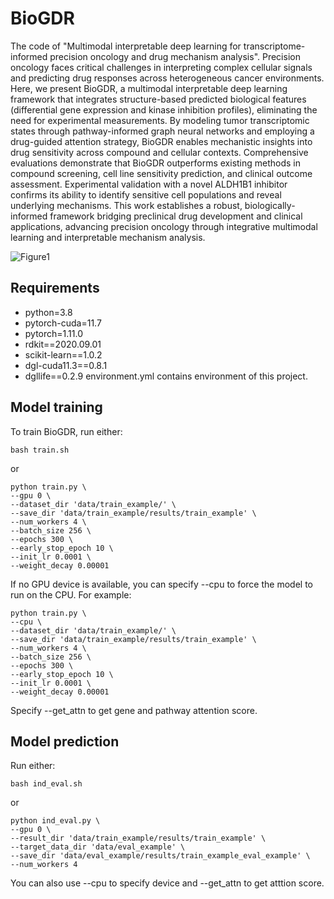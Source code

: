 # BioGDR
The code of "Multimodal interpretable deep learning for transcriptome-informed precision oncology and drug mechanism analysis".
Precision oncology faces critical challenges in interpreting complex cellular signals and predicting drug responses across heterogeneous cancer environments. Here, we present BioGDR, a multimodal interpretable deep learning framework that integrates structure-based predicted biological features (differential gene expression and kinase inhibition profiles), eliminating the need for experimental measurements. By modeling tumor transcriptomic states through pathway-informed graph neural networks and employing a drug-guided attention strategy, BioGDR enables mechanistic insights into drug sensitivity across compound and cellular contexts. Comprehensive evaluations demonstrate that BioGDR outperforms existing methods in compound screening, cell line sensitivity prediction, and clinical outcome assessment. Experimental validation with a novel ALDH1B1 inhibitor confirms its ability to identify sensitive cell populations and reveal underlying mechanisms. This work establishes a robust, biologically-informed framework bridging preclinical drug development and clinical applications, advancing precision oncology through integrative multimodal learning and interpretable mechanism analysis.

![Figure1](https://github.com/user-attachments/assets/14a5a3b1-c6b0-4b3b-8f5f-03812bfa3926)

## Requirements
  - python=3.8
  - pytorch-cuda=11.7
  - pytorch=1.11.0
  - rdkit==2020.09.01
  - scikit-learn==1.0.2
  - dgl-cuda11.3==0.8.1
  - dgllife==0.2.9
environment.yml contains environment of this project.

## Model training
To train BioGDR, run either:
```
bash train.sh
```
or
```
python train.py \
--gpu 0 \
--dataset_dir 'data/train_example/' \
--save_dir 'data/train_example/results/train_example' \
--num_workers 4 \
--batch_size 256 \
--epochs 300 \
--early_stop_epoch 10 \
--init_lr 0.0001 \
--weight_decay 0.00001
```
If no GPU device is available, you can specify --cpu to force the model to run on the CPU. 
For example:
```
python train.py \
--cpu \
--dataset_dir 'data/train_example/' \
--save_dir 'data/train_example/results/train_example' \
--num_workers 4 \
--batch_size 256 \
--epochs 300 \
--early_stop_epoch 10 \
--init_lr 0.0001 \
--weight_decay 0.00001
```
Specify --get_attn to get gene and pathway attention score.

## Model prediction
Run either:
```
bash ind_eval.sh
```
or
```
python ind_eval.py \
--gpu 0 \
--result_dir 'data/train_example/results/train_example' \
--target_data_dir 'data/eval_example' \
--save_dir 'data/eval_example/results/train_example_eval_example' \
--num_workers 4
```
You can also use --cpu to specify device and --get_attn to get atttion score.
